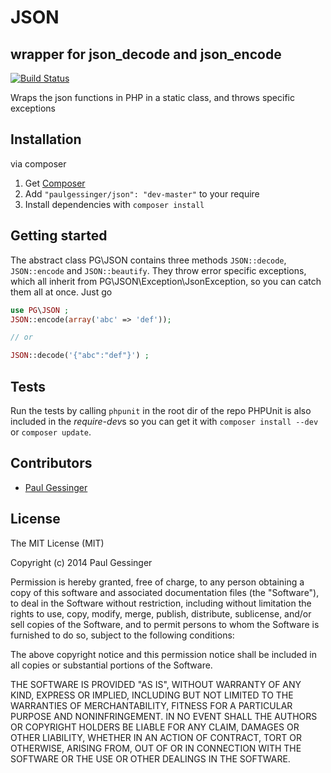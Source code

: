 # JSON
## wrapper for json_decode and json_encode

[![Build Status](https://travis-ci.org/paulgessinger/JSON.svg)](https://travis-ci.org/paulgessinger/JSON)

Wraps the json functions in PHP in a static class, and throws specific exceptions

## Installation
via composer

1. Get [Composer](http://getcomposer.org/)
2. Add `"paulgessinger/json": "dev-master"` to your require
3. Install dependencies with `composer install`


## Getting started

The abstract class PG\JSON contains three methods `JSON::decode`, `JSON::encode` and `JSON::beautify`.
They throw error specific exceptions, which all inherit from PG\JSON\Exception\JsonException, so you can catch them all at once.
Just go

```php
use PG\JSON ;
JSON::encode(array('abc' => 'def'));

// or

JSON::decode('{"abc":"def"}') ;
```

## Tests

Run the tests by calling `phpunit` in the root dir of the repo
PHPUnit is also included in the *require-dev*s so you can get it with `composer install --dev` or `composer update`.

## Contributors
- [Paul Gessinger](http://paulgessinger.com)

## License 

The MIT License (MIT)

Copyright (c) 2014 Paul Gessinger

Permission is hereby granted, free of charge, to any person obtaining a copy
of this software and associated documentation files (the "Software"), to deal
in the Software without restriction, including without limitation the rights
to use, copy, modify, merge, publish, distribute, sublicense, and/or sell
copies of the Software, and to permit persons to whom the Software is
furnished to do so, subject to the following conditions:

The above copyright notice and this permission notice shall be included in
all copies or substantial portions of the Software.

THE SOFTWARE IS PROVIDED "AS IS", WITHOUT WARRANTY OF ANY KIND, EXPRESS OR
IMPLIED, INCLUDING BUT NOT LIMITED TO THE WARRANTIES OF MERCHANTABILITY,
FITNESS FOR A PARTICULAR PURPOSE AND NONINFRINGEMENT. IN NO EVENT SHALL THE
AUTHORS OR COPYRIGHT HOLDERS BE LIABLE FOR ANY CLAIM, DAMAGES OR OTHER
LIABILITY, WHETHER IN AN ACTION OF CONTRACT, TORT OR OTHERWISE, ARISING FROM,
OUT OF OR IN CONNECTION WITH THE SOFTWARE OR THE USE OR OTHER DEALINGS IN
THE SOFTWARE.